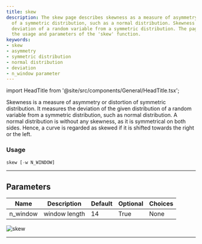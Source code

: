 ```yaml
---
title: skew
description: The skew page describes skewness as a measure of asymmetry or distortion
  of a symmetric distribution, such as a normal distribution. Skewness measures the
  deviation of a random variable from a symmetric distribution. The page also details
  the usage and parameters of the 'skew' function.
keywords:
- skew
- asymmetry
- symmetric distribution
- normal distribution
- deviation
- n_window parameter
---
```


import HeadTitle from '@site/src/components/General/HeadTitle.tsx';

<HeadTitle title="stocks/qa/skew - Reference | OpenBB Terminal Docs" />

Skewness is a measure of asymmetry or distortion of symmetric distribution. It measures the deviation of the given distribution of a random variable from a symmetric distribution, such as normal distribution. A normal distribution is without any skewness, as it is symmetrical on both sides. Hence, a curve is regarded as skewed if it is shifted towards the right or the left.

### Usage

```python
skew [-w N_WINDOW]
```

---

## Parameters

| Name | Description | Default | Optional | Choices |
| ---- | ----------- | ------- | -------- | ------- |
| n_window | window length | 14 | True | None |

![skew](https://user-images.githubusercontent.com/46355364/154308298-7528be2a-05f5-44b8-a479-d4716b2a6c6e.png)

---

